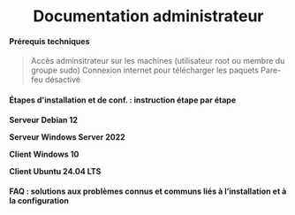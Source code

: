 <div align="center"><H1> Documentation administrateur </H1></div>

#### Prérequis techniques

> Accès adminsitrateur sur les machines (utilisateur root ou membre du groupe sudo)
> Connexion internet pour télécharger les paquets
> Pare-feu désactivé


#### Étapes d'installation et de conf. : instruction étape par étape

**Serveur Debian 12**



**Serveur Windows Server 2022**



**Client Windows 10**



**Client Ubuntu 24.04 LTS**


#### FAQ : solutions aux problèmes connus et communs liés à l’installation et à la configuration

